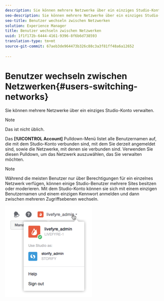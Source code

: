 ```yaml
---
description: Sie können mehrere Netzwerke über ein einziges Studio-Konto verwalten.
seo-description: Sie können mehrere Netzwerke über ein einziges Studio-Konto verwalten.
seo-title: Benutzer wechseln zwischen Netzwerken
solution: Experience Manager
title: Benutzer wechseln zwischen Netzwerken
uuid: 1f1f172b-6444-4161-9396-8f6b6d738593
translation-type: tm+mt
source-git-commit: 67aeb3de964473b326c88c3a3f81ff48a6a12652

---
```



# Benutzer wechseln zwischen Netzwerken{#users-switching-networks}

Sie können mehrere Netzwerke über ein einziges Studio-Konto verwalten.

>[!NOTE]
>
>Das ist nicht üblich.

Das **[!UICONTROL Account]** Pulldown-Menü listet alle Benutzernamen auf, die mit dem Studio-Konto verbunden sind, mit dem Sie derzeit angemeldet sind, sowie die Netzwerke, mit denen sie verbunden sind. Verwenden Sie diesen Pulldown, um das Netzwerk auszuwählen, das Sie verwalten möchten.

>[!NOTE]
>
>Während die meisten Benutzer nur über Berechtigungen für ein einzelnes Netzwerk verfügen, können einige Studio-Benutzer mehrere Sites besitzen oder moderieren. Mit dem Studio-Konto können sie sich mit einem einzigen Benutzernamen und einem einzigen Kennwort anmelden und dann zwischen mehreren Zugriffsebenen wechseln.

![](assets/UsersChangeAccount-285x300.png)

